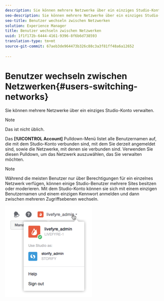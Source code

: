 ```yaml
---
description: Sie können mehrere Netzwerke über ein einziges Studio-Konto verwalten.
seo-description: Sie können mehrere Netzwerke über ein einziges Studio-Konto verwalten.
seo-title: Benutzer wechseln zwischen Netzwerken
solution: Experience Manager
title: Benutzer wechseln zwischen Netzwerken
uuid: 1f1f172b-6444-4161-9396-8f6b6d738593
translation-type: tm+mt
source-git-commit: 67aeb3de964473b326c88c3a3f81ff48a6a12652

---
```



# Benutzer wechseln zwischen Netzwerken{#users-switching-networks}

Sie können mehrere Netzwerke über ein einziges Studio-Konto verwalten.

>[!NOTE]
>
>Das ist nicht üblich.

Das **[!UICONTROL Account]** Pulldown-Menü listet alle Benutzernamen auf, die mit dem Studio-Konto verbunden sind, mit dem Sie derzeit angemeldet sind, sowie die Netzwerke, mit denen sie verbunden sind. Verwenden Sie diesen Pulldown, um das Netzwerk auszuwählen, das Sie verwalten möchten.

>[!NOTE]
>
>Während die meisten Benutzer nur über Berechtigungen für ein einzelnes Netzwerk verfügen, können einige Studio-Benutzer mehrere Sites besitzen oder moderieren. Mit dem Studio-Konto können sie sich mit einem einzigen Benutzernamen und einem einzigen Kennwort anmelden und dann zwischen mehreren Zugriffsebenen wechseln.

![](assets/UsersChangeAccount-285x300.png)

